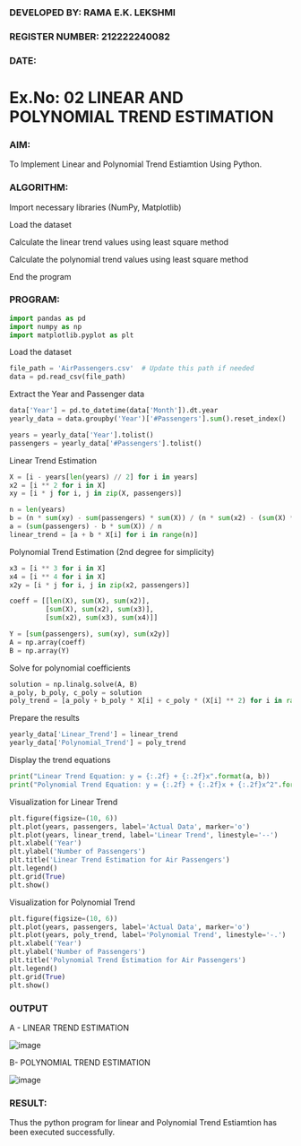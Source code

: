 ### DEVELOPED BY: RAMA E.K. LEKSHMI
### REGISTER NUMBER: 212222240082
### DATE:

# Ex.No: 02 LINEAR AND POLYNOMIAL TREND ESTIMATION

### AIM:
To Implement Linear and Polynomial Trend Estiamtion Using Python.

### ALGORITHM:
Import necessary libraries (NumPy, Matplotlib)

Load the dataset

Calculate the linear trend values using least square method

Calculate the polynomial trend values using least square method

End the program
### PROGRAM:
```python
import pandas as pd
import numpy as np
import matplotlib.pyplot as plt
```
Load the dataset
```python
file_path = 'AirPassengers.csv'  # Update this path if needed
data = pd.read_csv(file_path)
```
Extract the Year and Passenger data
```python
data['Year'] = pd.to_datetime(data['Month']).dt.year
yearly_data = data.groupby('Year')['#Passengers'].sum().reset_index()

years = yearly_data['Year'].tolist()
passengers = yearly_data['#Passengers'].tolist()
```
Linear Trend Estimation
```python
X = [i - years[len(years) // 2] for i in years]
x2 = [i ** 2 for i in X]
xy = [i * j for i, j in zip(X, passengers)]

n = len(years)
b = (n * sum(xy) - sum(passengers) * sum(X)) / (n * sum(x2) - (sum(X) ** 2))
a = (sum(passengers) - b * sum(X)) / n
linear_trend = [a + b * X[i] for i in range(n)]
```
Polynomial Trend Estimation (2nd degree for simplicity)
```python
x3 = [i ** 3 for i in X]
x4 = [i ** 4 for i in X]
x2y = [i * j for i, j in zip(x2, passengers)]

coeff = [[len(X), sum(X), sum(x2)],
         [sum(X), sum(x2), sum(x3)],
         [sum(x2), sum(x3), sum(x4)]]

Y = [sum(passengers), sum(xy), sum(x2y)]
A = np.array(coeff)
B = np.array(Y)
```
Solve for polynomial coefficients
```python
solution = np.linalg.solve(A, B)
a_poly, b_poly, c_poly = solution
poly_trend = [a_poly + b_poly * X[i] + c_poly * (X[i] ** 2) for i in range(n)]
```
Prepare the results
```python
yearly_data['Linear_Trend'] = linear_trend
yearly_data['Polynomial_Trend'] = poly_trend
```
Display the trend equations
```python
print("Linear Trend Equation: y = {:.2f} + {:.2f}x".format(a, b))
print("Polynomial Trend Equation: y = {:.2f} + {:.2f}x + {:.2f}x^2".format(a_poly, b_poly, c_poly))
```
Visualization for Linear Trend
```python
plt.figure(figsize=(10, 6))
plt.plot(years, passengers, label='Actual Data', marker='o')
plt.plot(years, linear_trend, label='Linear Trend', linestyle='--')
plt.xlabel('Year')
plt.ylabel('Number of Passengers')
plt.title('Linear Trend Estimation for Air Passengers')
plt.legend()
plt.grid(True)
plt.show()
```
Visualization for Polynomial Trend
```python
plt.figure(figsize=(10, 6))
plt.plot(years, passengers, label='Actual Data', marker='o')
plt.plot(years, poly_trend, label='Polynomial Trend', linestyle='-.')
plt.xlabel('Year')
plt.ylabel('Number of Passengers')
plt.title('Polynomial Trend Estimation for Air Passengers')
plt.legend()
plt.grid(True)
plt.show()
```
### OUTPUT
A - LINEAR TREND ESTIMATION

![image](https://github.com/user-attachments/assets/3cbb5f26-71d0-48e8-aaaf-96cbd2e87450)

B- POLYNOMIAL TREND ESTIMATION

![image](https://github.com/user-attachments/assets/6dfd4288-eadc-4678-b234-897866d281e4)

### RESULT:
Thus the python program for linear and Polynomial Trend Estiamtion has been executed successfully.
